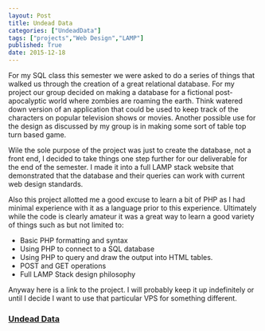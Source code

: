```yaml
---
layout: Post
title: Undead Data
categories: ["UndeadData"]
tags: ["projects","Web Design","LAMP"]
published: True
date: 2015-12-18
---
```


For my SQL class this semester we were asked to do a series of things that walked us through the creation of a great relational database. For my project our group decided on making a database for a fictional post-apocalyptic world where zombies are roaming the earth. Think watered down version of an application that could be used to keep track of the characters on popular television shows or movies. Another possible use for the design as discussed by my group is in making some sort of table top turn based game.

Wile the sole purpose of the project was just to create the database, not a front end, I decided to take things one step further for our deliverable for the end of the semester. I made it into a full LAMP stack website that demonstrated that the database and their queries can work with current web design standards.

Also this project allotted me a good excuse to learn a bit of PHP as I had minimal experience with it as a language prior to this experience. Ultimately while the code is clearly amateur it was a great way to learn a good variety of things such as but not limited to:

* Basic PHP formatting and syntax
* Using PHP to connect to a SQL database
* Using PHP to query and draw the output into HTML tables.
* POST and GET operations
* Full LAMP Stack design philosophy 

Anyway here is a link to the project. I will probably keep it up indefinitely or until I decide I want to use that particular VPS for something different.

### __[Undead Data](undeaddata.derfoh.me)__